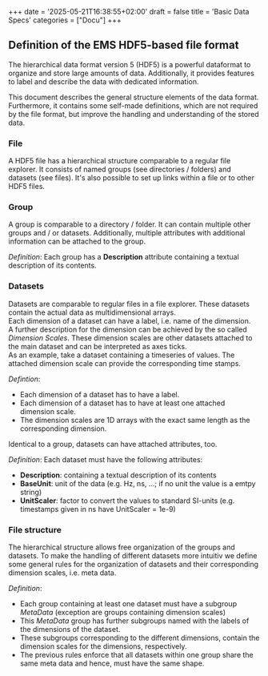 +++
date = '2025-05-21T16:38:55+02:00'
draft = false
title = 'Basic Data Specs'
categories = ["Docu"]
+++

## Definition of the EMS HDF5-based file format

The hierarchical data format version 5 (HDF5) is a powerful dataformat to organize and store large amounts of data.
Additionally, it provides features to label and describe the data with dedicated information.

This document describes the general structure elements of the data format.
Furthermore, it contains some self-made definitions, which are not required by the file format, but improve the handling and understanding of the stored data.

<!--more-->

### File
A HDF5 file has a hierarchical structure comparable to a regular file explorer.
It consists of named groups (see directories / folders) and datasets (see files).
It's also possible to set up links within a file or to other HDF5 files.

### Group
A group is comparable to a directory / folder.
It can contain multiple other groups and / or datasets.
Additionally, multiple attributes with additional information can be attached to the group.

*Definition*: Each group has a **Description** attribute containing a textual description of its contents.

### Datasets
Datasets are comparable to regular files in a file explorer.
These datasets contain the actual data as multidimensional arrays. \
Each dimension of a dataset can have a label, i.e. name of the dimension. \
A further description for the dimension can be achieved by the so called *Dimension Scales*.
These dimension scales are other datasets attached to the main dataset and can be interpreted as axes ticks. \
As an example, take a dataset containing a timeseries of values.
The attached dimension scale can provide the corresponding time stamps.

*Defintion*:
* Each dimension of a dataset has to have a label.
* Each dimension of a dataset has to have at least one attached dimension scale.
* The dimension scales are 1D arrays with the exact same length as the corresponding dimension.

Identical to a group, datasets can have attached attributes, too.

*Definition*: Each dataset must have the following attributes:

* **Description**: containing a textual description of its contents
* **BaseUnit**: unit of the data (e.g. Hz, ns, ...; if no unit the value is a emtpy string)
* **UnitScaler**: factor to convert the values to standard SI-units
(e.g. timestamps given in ns have UnitScaler = 1e-9)

### File structure
The hierarchical structure allows free organization of the groups and datasets.
To make the handling of different datasets more intuitiv we define some general rules for the organization of datasets and their corresponding dimension scales, i.e. meta data.

*Definition*:

* Each group containing at least one dataset must have a subgroup *MetaData* (exception are groups containing dimension scales)
* This *MetaData* group has further subgroups named with the labels of the dimensions of the dataset.
* These subgroups corresponding to the different dimensions, contain the dimension scales for the dimensions, respectively.
* The previous rules enforce that all datasets within one group share the same meta data and hence, must have the same shape.